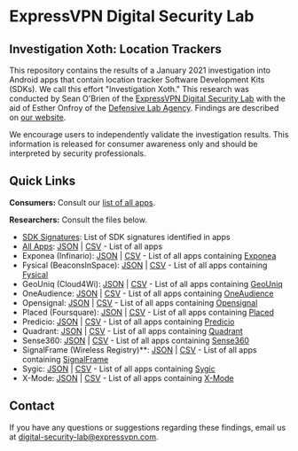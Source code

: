 # ExpressVPN Digital Security Lab
## Investigation Xoth: Location Trackers

This repository contains the results of a January 2021 investigation into Android apps that contain location tracker Software Development Kits (SDKs). We call this effort "Investigation Xoth." This research was conducted by Sean O'Brien of the [ExpressVPN Digital Security Lab](https://expressvpn.com/digital-security-lab) with the aid of Esther Onfroy of the [Defensive Lab Agency](https://defensive-lab.agency). Findings are described on [our website](https://expressvpn.com/digital-security-lab/investigation-xoth).

We encourage users to independently validate the investigation results. This information is released for consumer awareness only and should be interpreted by security professionals.

## Quick Links

**Consumers:** Consult our [list of all apps](all_apps.md).  

**Researchers:** Consult the files below.

* [SDK Signatures](sdk_signatures.md): List of SDK signatures identified in apps
* [All Apps](all_apps.md): [JSON](all_apps.json) | [CSV](all_apps.csv) - List of all apps
* Exponea (Infinario): [JSON](exponea-infinario.json) | [CSV](exponea-infinario.csv) - List of all apps containing [Exponea](https://exponea.com)
* Fysical (BeaconsInSpace): [JSON](fysical-beaconsinspace.json) | [CSV](fysical-beaconsinspace.csv) - List of all apps containing [Fysical](https://fysical.com)
* GeoUniq (Cloud4Wi): [JSON](geouniq-cloud4wi.json) | [CSV](geouniq-cloud4wi.csv) - List of all apps containing [GeoUniq](https://www.geouniq.com)
* OneAudience: [JSON](oneaudience.json) | [CSV](oneaudience.csv) - List of all apps containing [OneAudience](http://www.oneaudience.com)
* Opensignal: [JSON](opensignal.json) | [CSV](opensignal.csv) - List of all apps containing [Opensignal](https://www.opensignal.com)
* Placed (Foursquare): [JSON](placed-foursquare.json) | [CSV](placed-foursquare.csv) - List of all apps containing [Placed](https://www.placed.com)
* Predicio: [JSON](predicio.json) | [CSV](predicio.csv) - List of all apps containing [Predicio](http://www.predic.io)
* Quadrant: [JSON](quadrant.json) | [CSV](quadrant.csv) - List of all apps containing [Quadrant](https://www.quadrant.io)
* Sense360: [JSON](sense360.json) | [CSV](sense360.csv) - List of all apps containing [Sense360](https://sense360.com)
* SignalFrame (Wireless Registry)**: [JSON](signalframe-wirelessregistry.json) | [CSV](signalframe-wirelessregistry.csv) - List of all apps containing [SignalFrame](https://signalframe.com)
* Sygic: [JSON](sygic.json) | [CSV](sygic.csv) - List of all apps containing [Sygic](https://www.sygic.com)
* X-Mode: [JSON](xmode.json) | [CSV](xmode.csv) - List of all apps containing [X-Mode](https://xmode.io)

## Contact

If you have any questions or suggestions regarding these findings, email us at digital-security-lab@expressvpn.com.
